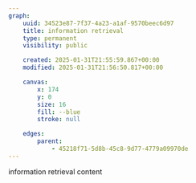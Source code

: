 ```yaml
---
graph:
    uuid: 34523e87-7f37-4a23-a1af-9570beec6d97
    title: information retrieval
    type: permanent
    visibility: public

    created: 2025-01-31T21:55:59.867+00:00
    modified: 2025-01-31T21:56:50.817+00:00 

    canvas:
        x: 174
        y: 0
        size: 16
        fill: --blue
        stroke: null

    edges:
        parent:
            - 45218f71-5d8b-45c8-9d77-4779a09970de
---
```


information retrieval content